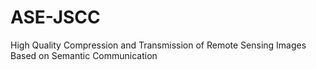# ASE-JSCC
High Quality Compression and Transmission of Remote Sensing Images Based on Semantic Communication

